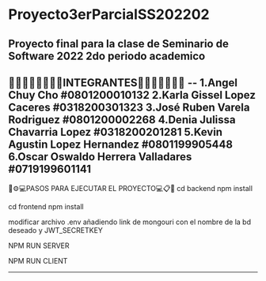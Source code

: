 # Proyecto3erParcialSS202202
Proyecto final para la clase de Seminario de Software 2022 2do periodo academico
--------------------------------------------------------------------------------
👨🏽‍🦱👨🏽‍🦱👨🏽INTEGRANTES👨🏽‍🦱👩🏽👩🏽 --
1.Angel Chuy Cho #0801200010132
2.Karla Gissel Lopez Caceres #0318200301323
3.José Ruben Varela Rodriguez #0801200002268
4.Denia Julissa Chavarria Lopez #0318200201281
5.Kevin Agustin Lopez Hernandez #0801199905448
6.Oscar Oswaldo Herrera Valladares #0719199601141
-----------
🔧⚙️💻PASOS PARA EJECUTAR EL PROYECTO💻📋📌
cd backend
npm install

cd frontend
npm install

modificar archivo .env añadiendo link de mongouri con el nombre de la bd deseado
y JWT_SECRETKEY

NPM RUN SERVER

NPM RUN CLIENT

-------------------------------

